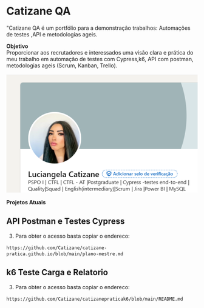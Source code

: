 # Catizane QA
"Catizane QA é um portfólio para a demonstração trabalhos: Automações de testes ,API e metodologias ageis.

**Objetivo**  
Proporcionar aos recrutadores e interessados uma visão clara e prática do meu trabalho em automação de testes com  Cypress,k6, API com postman, metodologias ageis (Scrum, Kanban, Trello).



![projeto1](https://github.com/Catizane/catizane.github.io/blob/main/assets/images/CapaPerfil.png)


**Projetos Atuais**  


## API Postman  e Testes Cypress
3. Para obter o acesso  basta copiar o endereco:

```
https://github.com/Catizane/catizane-pratica.github.io/blob/main/plano-mestre.md
```
## k6 Teste Carga e Relatorio
3. Para obter o acesso  basta copiar o endereco:

```
https://github.com/Catizane/catizanepraticak6/blob/main/README.md
```
